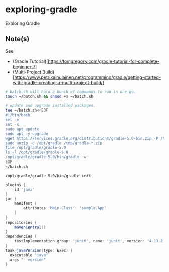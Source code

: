 # exploring-gradle
Exploring Gradle

## Note(s)
See 
- (Gradle Tutorial)[https://tomgregory.com/gradle-tutorial-for-complete-beginners/]
- (Multi-Project Build)[https://www.petrikainulainen.net/programming/gradle/getting-started-with-gradle-creating-a-multi-project-build/]

```bash
# batch.sh will hold a bunch of commands to run in one go.
touch ~/batch.sh && chmod +x ~/batch.sh

# update and upgrade installed packages.
tee ~/batch.sh<<EOF
#!/bin/bash
set -e
set -x
sudo apt update
sudo apt -y upgrade 
wget https://services.gradle.org/distributions/gradle-5.0-bin.zip -P /tmp
sudo unzip -d /opt/gradle /tmp/gradle-*.zip
file /opt/gradle/gradle-5.0
ls -l /opt/gradle/gradle-5.0 
/opt/gradle/gradle-5.0/bin/gradle -v
EOF
~/batch.sh

/opt/gradle/gradle-5.0/bin/gradle init
```
```groovy
plugins {
    id 'java'
}
jar {
    manifest {
        attributes 'Main-Class': 'sample.App'
    }
}
repositories {
    mavenCentral()
}
dependencies {
    testImplementation group: 'junit', name: 'junit', version: '4.13.2'
}
task javaVersion(type: Exec) {
  executable "java"
  args "--version"
}
```